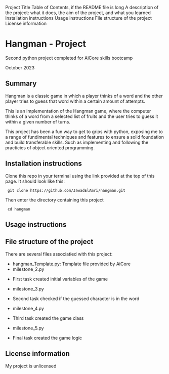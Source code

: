 Project Title
Table of Contents, if the README file is long
A description of the project: what it does, the aim of the project, and what you learned
Installation instructions
Usage instructions
File structure of the project
License information

# Hangman - Project
Second python project completed for AiCore skills bootcamp 

October 2023

## Summary 
Hangman is a classic game in which a player thinks of a word and the other player tries to guess that word within a certain amount of attempts.

This is an implementation of the Hangman game, where the computer thinks of a word from a selected list of fruits and the user tries to guess it within a given number of turns.  

This project has been a fun way to get to grips with python, exposing me to a range of fundimental techniques and features to ensure a solid foundation and build transferable skills. Such as implementing and following the practicies of object oriented programming.

## Installation instructions 
Clone this repo in your terminal using the link provided at the top of this page. It should look like this:

     git clone https://github.com/JawadElAmri/hangman.git

Then enter the directory containing this project 

     cd hangman 

## Usage instructions

## File structure of the project
There are several files associatied with this project:
- hangman_Template.py: Template file provided by AiCore
- milestone_2.py
 * First task created initial variables of the game
- milestone_3.py
 * Second task checked if the guessed character is in the word
- milestone_4.py
 * Third task created the game class
- milestone_5.py 
 * Final task created the game logic 

## License information
My project is unlicensed 



